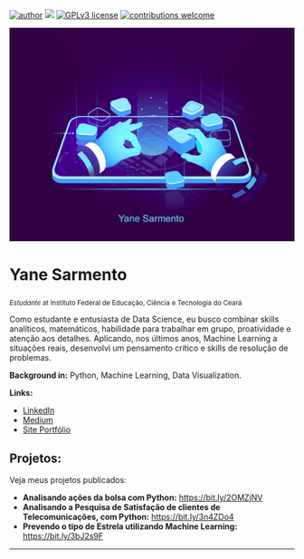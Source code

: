 [![author](https://img.shields.io/badge/author-yanesarmento-red.svg)](https://www.linkedin.com/in/yaneholanda) [![](https://img.shields.io/badge/python-3.9+-blue.svg)](https://www.python.org/downloads/) [![GPLv3 license](https://img.shields.io/badge/License-GPLv3-blue.svg)](http://perso.crans.org/besson/LICENSE.html) [![contributions welcome](https://img.shields.io/badge/contributions-welcome-brightgreen.svg?style=flat)](https://github.com/yaneholanda/datascience/issues)

<p align="center">
  <img src="drrd.png" >
</p>

# Yane Sarmento
<sub>*Estudante* at Instituto Federal de Educação, Ciência e Tecnologia do Ceará</sub>

Como estudante e entusiasta de Data Science, eu busco combinar skills analíticos, matemáticos, habilidade para trabalhar em grupo, proatividade e atenção aos detalhes. Aplicando, nos últimos anos, Machine Learning a situações reais, desenvolvi um pensamento crítico e skills de resolução de problemas.


**Background in:** Python, Machine Learning, Data Visualization.

**Links:**
* [LinkedIn](https://www.linkedin.com/in/yaneholanda)
* [Medium](https://www.medium.com/@yanesarmento)
* [Site Portfólio](https://yaneholanda.github.io/portfoliods/pt/)


## Projetos:
Veja meus projetos publicados:

* **Analisando ações da bolsa com Python:** https://bit.ly/2OMZjNV
* **Analisando a Pesquisa de Satisfação de clientes de Telecomunicações, com Python:** https://bit.ly/3n4ZDo4
* **Prevendo o tipo de Estrela utilizando Machine Learning:** https://bit.ly/3bJ2s9F

---




